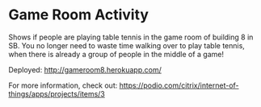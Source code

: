 Game Room Activity
==================
Shows if people are playing table tennis in the game room of building 8 in SB.  You no longer need to waste time walking over to play table tennis, when there is already a group of people in the middle of a game!

Deployed: http://gameroom8.herokuapp.com/

For more information, check out: https://podio.com/citrix/internet-of-things/apps/projects/items/3
